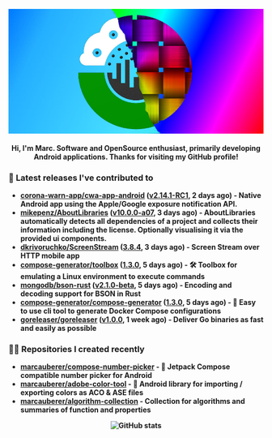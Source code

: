 <p align="center">
	<img src="https://raw.githubusercontent.com/marcauberer/marcauberer/master/images/frontpage-image.jpg">
	<br><br>
	<b>Hi, I'm Marc. Software and OpenSource enthusiast, primarily developing Android applications. Thanks for visiting my GitHub profile!
</p>

### 🚀 Latest releases I've contributed to


- [corona-warn-app/cwa-app-android](https://github.com/corona-warn-app/cwa-app-android) ([v2.14.1-RC1](https://github.com/corona-warn-app/cwa-app-android/releases/tag/v2.14.1-RC1), 2 days ago) - Native Android app using the Apple/Google exposure notification API.
- [mikepenz/AboutLibraries](https://github.com/mikepenz/AboutLibraries) ([v10.0.0-a07](https://github.com/mikepenz/AboutLibraries/releases/tag/v10.0.0-a07), 3 days ago) - AboutLibraries automatically detects all dependencies of a project and collects their information including the license. Optionally visualising it via the provided ui components.
- [dkrivoruchko/ScreenStream](https://github.com/dkrivoruchko/ScreenStream) ([3.8.4](https://github.com/dkrivoruchko/ScreenStream/releases/tag/3.8.4), 3 days ago) - Screen Stream over HTTP mobile app
- [compose-generator/toolbox](https://github.com/compose-generator/toolbox) ([1.3.0](https://github.com/compose-generator/toolbox/releases/tag/1.3.0), 5 days ago) - 🛠️ Toolbox for emulating a Linux environment to execute commands
- [mongodb/bson-rust](https://github.com/mongodb/bson-rust) ([v2.1.0-beta](https://github.com/mongodb/bson-rust/releases/tag/v2.1.0-beta), 5 days ago) - Encoding and decoding support for BSON in Rust
- [compose-generator/compose-generator](https://github.com/compose-generator/compose-generator) ([1.3.0](https://github.com/compose-generator/compose-generator/releases/tag/1.3.0), 5 days ago) - 🐳 Easy to use cli tool to generate Docker Compose configurations
- [goreleaser/goreleaser](https://github.com/goreleaser/goreleaser) ([v1.0.0](https://github.com/goreleaser/goreleaser/releases/tag/v1.0.0), 1 week ago) - Deliver Go binaries as fast and easily as possible

### 👨‍💻 Repositories I created recently
- [marcauberer/compose-number-picker](https://github.com/marcauberer/compose-number-picker) - 🔢 Jetpack Compose compatible number picker for Android
- [marcauberer/adobe-color-tool](https://github.com/marcauberer/adobe-color-tool) - 🎨 Android library for importing / exporting colors as ACO &amp; ASE files
- [marcauberer/algorithm-collection](https://github.com/marcauberer/algorithm-collection) - Collection for algorithms and summaries of function and properties

<p align="center">
	<img src="https://github-readme-stats.vercel.app/api?username=marcauberer&show_icons=true&theme=dark" alt="GitHub stats">
</p>
